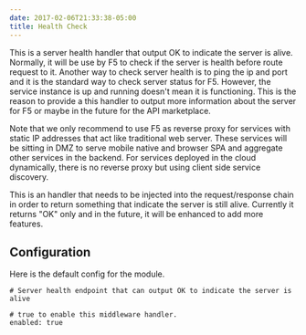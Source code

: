 ```yaml
---
date: 2017-02-06T21:33:38-05:00
title: Health Check
---
```


This is a server health handler that output OK to indicate the server is alive. Normally,
it will be use by F5 to check if the server is health before route request to it. Another
way to check server health is to ping the ip and port and it is the standard way to check
server status for F5. However, the service instance is up and running doesn't mean it is
functioning. This is the reason to provide a this handler to output more information about
the server for F5 or maybe in the future for the API marketplace.

Note that we only recommend to use F5 as reverse proxy for services with static IP addresses
that act like traditional web server. These services will be sitting in DMZ to serve mobile
native and browser SPA and aggregate other services in the backend. For services deployed
in the cloud dynamically, there is no reverse proxy but using client side service discovery.

This is an handler that needs to be injected into the request/response chain in order to 
return something that indicate the server is still alive. Currently it returns "OK" only and
in the future, it will be enhanced to add more features.


## Configuration

Here is the default config for the module.

```
# Server health endpoint that can output OK to indicate the server is alive

# true to enable this middleware handler.
enabled: true
```
